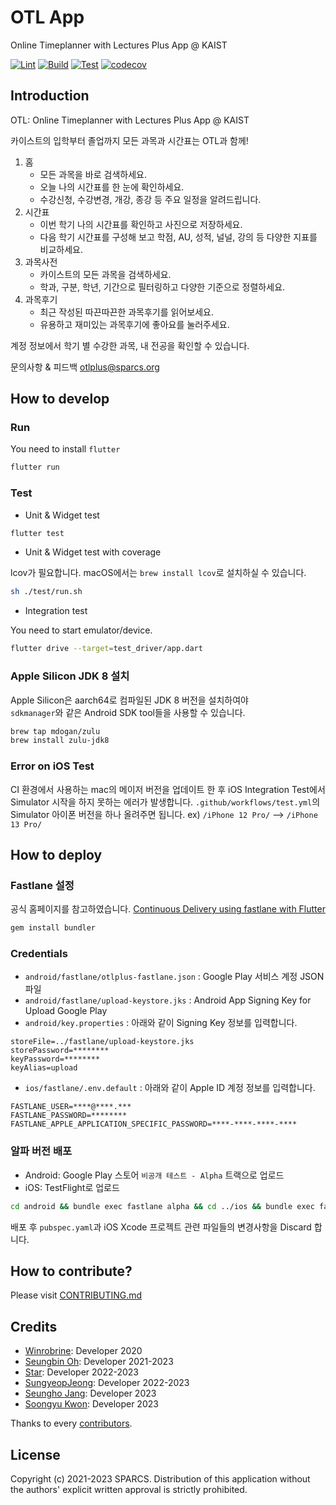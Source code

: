 # OTL App

Online Timeplanner with Lectures Plus App @ KAIST

[![Lint](https://github.com/sparcs-kaist/otl-app/actions/workflows/lint.yml/badge.svg)](https://github.com/sparcs-kaist/otl-app/actions/workflows/lint.yml)
[![Build](https://github.com/sparcs-kaist/otl-app/actions/workflows/build.yml/badge.svg)](https://github.com/sparcs-kaist/otl-app/actions/workflows/build.yml)
[![Test](https://github.com/sparcs-kaist/otl-app/actions/workflows/test.yml/badge.svg)](https://github.com/sparcs-kaist/otl-app/actions/workflows/test.yml)
[![codecov](https://codecov.io/gh/sparcs-kaist/otl-app/branch/main/graph/badge.svg?token=6NJ2CXNXBT)](https://codecov.io/gh/sparcs-kaist/otl-app)

## Introduction

OTL: Online Timeplanner with Lectures Plus App @ KAIST

카이스트의 입학부터 졸업까지 모든 과목과 시간표는 OTL과 함께!

1. 홈
   - 모든 과목을 바로 검색하세요.
   - 오늘 나의 시간표를 한 눈에 확인하세요.
   - 수강신청, 수강변경, 개강, 종강 등 주요 일정을 알려드립니다.
2. 시간표
   - 이번 학기 나의 시간표를 확인하고 사진으로 저장하세요.
   - 다음 학기 시간표를 구성해 보고 학점, AU, 성적, 널널, 강의 등 다양한 지표를 비교하세요.
3. 과목사전
   - 카이스트의 모든 과목을 검색하세요.
   - 학과, 구분, 학년, 기간으로 필터링하고 다양한 기준으로 정렬하세요.
4. 과목후기
   - 최근 작성된 따끈따끈한 과목후기를 읽어보세요.
   - 유용하고 재미있는 과목후기에 좋아요를 눌러주세요.

계정 정보에서 학기 별 수강한 과목, 내 전공을 확인할 수 있습니다.

문의사항 & 피드백
otlplus@sparcs.org

## How to develop

### Run

You need to install `flutter`

```bash
flutter run
```

### Test

- Unit & Widget test

```bash
flutter test
```

- Unit & Widget test with coverage

lcov가 필요합니다. macOS에서는 `brew install lcov`로 설치하실 수 있습니다.

```bash
sh ./test/run.sh
```

- Integration test

You need to start emulator/device.

```bash
flutter drive --target=test_driver/app.dart
```

### Apple Silicon JDK 8 설치

Apple Silicon은 aarch64로 컴파일된 JDK 8 버전을 설치하여야  
`sdkmanager`와 같은 Android SDK tool들을 사용할 수 있습니다.

```bash
brew tap mdogan/zulu
brew install zulu-jdk8
```

### Error on iOS Test

CI 환경에서 사용하는 mac의 메이저 버전을 업데이트 한 후
iOS Integration Test에서 Simulator 시작을 하지 못하는 에러가 발생합니다.
`.github/workflows/test.yml`의 Simulator 아이폰 버전을 하나 올려주면 됩니다.
ex) `/iPhone 12 Pro/` --> `/iPhone 13 Pro/`

## How to deploy

### Fastlane 설정

공식 홈페이지를 참고하였습니다.
[Continuous Delivery using fastlane with Flutter](https://flutter.io/docs/deployment/fastlane-cd)

```bash
gem install bundler
```

### Credentials

- `android/fastlane/otlplus-fastlane.json` : Google Play 서비스 계정 JSON 파일
- `android/fastlane/upload-keystore.jks` : Android App Signing Key for Upload Google Play
- `android/key.properties` : 아래와 같이 Signing Key 정보를 입력합니다.

```env
storeFile=../fastlane/upload-keystore.jks
storePassword=********
keyPassword=********
keyAlias=upload
```

- `ios/fastlane/.env.default` : 아래와 같이 Apple ID 계정 정보를 입력합니다.

```env
FASTLANE_USER=****@****.***
FASTLANE_PASSWORD=********
FASTLANE_APPLE_APPLICATION_SPECIFIC_PASSWORD=****-****-****-****
```

### 알파 버전 배포

- Android: Google Play 스토어 `비공개 테스트 - Alpha` 트랙으로 업로드
- iOS: TestFlight로 업로드

```bash
cd android && bundle exec fastlane alpha && cd ../ios && bundle exec fastlane alpha
```

배포 후 `pubspec.yaml`과 iOS Xcode 프로젝트 관련 파일들의 변경사항을 Discard 합니다.

## How to contribute?

Please visit [CONTRIBUTING.md](https://github.com/sparcs-kaist/otl-app/blob/main/CONTRIBUTING.md)

## Credits

- [Winrobrine](https://github.com/Winrobrine): Developer 2020
- [Seungbin Oh](https://github.com/sboh1214): Developer 2021-2023
- [Star](https://github.com/snaoyam): Developer 2022-2023
- [SungyeopJeong](https://github.com/SungyeopJeong): Developer 2022-2023
- [Seungho Jang](https://github.com/hoosong0235): Developer 2023
- [Soongyu Kwon](https://github.com/s8ngyu): Developer 2023

Thanks to every [contributors](https://github.com/sparcs-kaist/otl-app/graphs/contributors).

## License

Copyright (c) 2021-2023 SPARCS.
Distribution of this application without the authors' explicit written approval is strictly prohibited.
